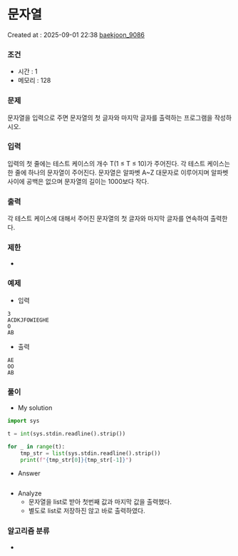  # 문자열
Created at : 2025-09-01 22:38
[baekjoon_9086](https://www.acmicpc.net/problem/9086)
### 조건
- 시간 : 1
- 메모리 : 128
### 문제
문자열을 입력으로 주면 문자열의 첫 글자와 마지막 글자를 출력하는 프로그램을 작성하시오.
### 입력
입력의 첫 줄에는 테스트 케이스의 개수 T(1 ≤ T ≤ 10)가 주어진다. 각 테스트 케이스는 한 줄에 하나의 문자열이 주어진다. 문자열은 알파벳 A~Z 대문자로 이루어지며 알파벳 사이에 공백은 없으며 문자열의 길이는 1000보다 작다.
### 출력
각 테스트 케이스에 대해서 주어진 문자열의 첫 글자와 마지막 글자를 연속하여 출력한다.
### 제한
- 
### 예제
- 입력
```
3
ACDKJFOWIEGHE
O
AB
```
- 출력
```
AE
OO
AB
``` 

### 풀이
- My solution
```python
import sys

t = int(sys.stdin.readline().strip())

for _ in range(t):
    tmp_str = list(sys.stdin.readline().strip())
    print(f"{tmp_str[0]}{tmp_str[-1]}")
```

- Answer
```python

```

- Analyze
	- 문자열을 list로 받아 첫번째 값과 마지막 값을 출력했다.
	- 별도로 list로 저장하진 않고 바로 출력하였다.
### 알고리즘 분류
- 